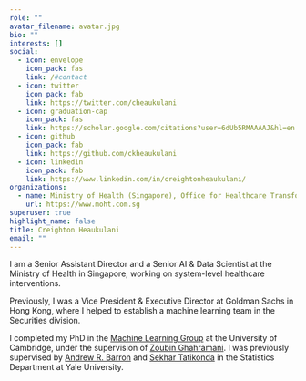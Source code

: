 ```yaml
---
role: ""
avatar_filename: avatar.jpg
bio: ""
interests: []
social:
  - icon: envelope
    icon_pack: fas
    link: /#contact
  - icon: twitter
    icon_pack: fab
    link: https://twitter.com/cheaukulani
  - icon: graduation-cap
    icon_pack: fas
    link: https://scholar.google.com/citations?user=6dUb5RMAAAAJ&hl=en
  - icon: github
    icon_pack: fab
    link: https://github.com/ckheaukulani
  - icon: linkedin
    icon_pack: fab
    link: https://www.linkedin.com/in/creightonheaukulani/
organizations:
  - name: Ministry of Health (Singapore), Office for Healthcare Transformation
    url: https://www.moht.com.sg
superuser: true
highlight_name: false
title: Creighton Heaukulani
email: ""
---
```

I am a Senior Assistant Director and a Senior AI & Data Scientist at the Ministry of Health in Singapore, working on system-level healthcare interventions.

Previously, I was a Vice President & Executive Director at Goldman Sachs in Hong Kong, where I helped to establish a machine learning team in the Securities division.

I completed my PhD in the [Machine Learning Group](http://mlg.eng.cam.ac.uk/) at the University of Cambridge, under the supervision of [Zoubin Ghahramani](http://mlg.eng.cam.ac.uk/zoubin/). I was previously supervised by [Andrew R. Barron](http://www.stat.yale.edu/~arb4/) and [Sekhar Tatikonda](http://pantheon.yale.edu/~sct29/) in the Statistics Department at Yale University.

